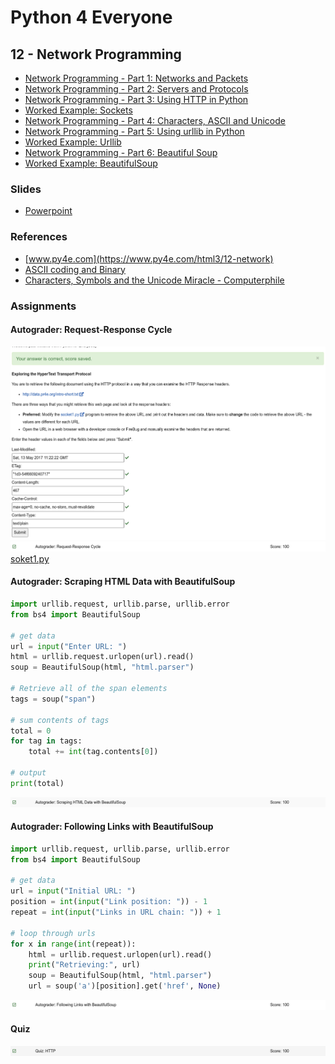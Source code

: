 # Python 4 Everyone

## 12 - Network Programming

- [Network Programming - Part 1: Networks and Packets](https://youtu.be/RsnaRPC52G0)
- [Network Programming - Part 2: Servers and Protocols](https://youtu.be/Bvx7vY454xw)
- [Network Programming - Part 3: Using HTTP in Python](https://youtu.be/Lr9Vm-VghAk)
- [Worked Example: Sockets](https://youtu.be/EqUyu8ZZYUE)
- [Network Programming - Part 4: Characters, ASCII and Unicode](https://youtu.be/-cmlmaVSONg)
- [Network Programming - Part 5: Using urllib in Python](https://youtu.be/k1sUxGPpQOk)
- [Worked Example: Urllib](https://youtu.be/jKaCKIdIoks)
- [Network Programming - Part 6: Beautiful Soup](https://youtu.be/D7ZI8--qbBw)
- [Worked Example: BeautifulSoup](https://youtu.be/mhaHWiSPxxE)

### Slides

- [Powerpoint](../Resources/Pythonlearn-12-HTTP.pptx)

### References

- [www.py4e.com](https://www.py4e.com/html3/12-network)
- [ASCII coding and Binary](https://www.youtube.com/watch?v=H4l42nbYmrU&t=308s)
- [Characters, Symbols and the Unicode Miracle - Computerphile](https://www.youtube.com/watch?v=MijmeoH9LT4&t=385s)

### Assignments

#### Autograder: Request-Response Cycle

![Image of Autograder Request-Response](autograder-request-response.png)
![Image of Grade for Autograder Request-Response](./grade-request-response.png)
[soket1.py](socket1.py)

#### Autograder: Scraping HTML Data with BeautifulSoup

```python
import urllib.request, urllib.parse, urllib.error
from bs4 import BeautifulSoup

# get data
url = input("Enter URL: ")
html = urllib.request.urlopen(url).read()
soup = BeautifulSoup(html, "html.parser")

# Retrieve all of the span elements
tags = soup("span")

# sum contents of tags
total = 0
for tag in tags:
    total += int(tag.contents[0])

# output
print(total)
```
![Image of Grade for Autograder Scraping](./grade-scrape.png)

#### Autograder: Following Links with BeautifulSoup

```python
import urllib.request, urllib.parse, urllib.error
from bs4 import BeautifulSoup

# get data
url = input("Initial URL: ")
position = int(input("Link position: ")) - 1
repeat = int(input("Links in URL chain: ")) + 1

# loop through urls
for x in range(int(repeat)):
    html = urllib.request.urlopen(url).read()
    print("Retrieving:", url)
    soup = BeautifulSoup(html, "html.parser")
    url = soup('a')[position].get('href', None)
```

![Image of Grade for Autograder BeautifulSoup](./grade-links.png)

#### Quiz

![Image of quiz Assignment](quiz-12.png)